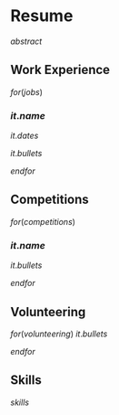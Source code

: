 # Resume

$abstract$

## Work Experience

$for(jobs)$
### $it.name$
$it.dates$

$it.bullets$

$endfor$

## Competitions

$for(competitions)$
### $it.name$
$it.bullets$

$endfor$

## Volunteering

$for(volunteering)$
$it.bullets$

$endfor$

## Skills
$skills$
